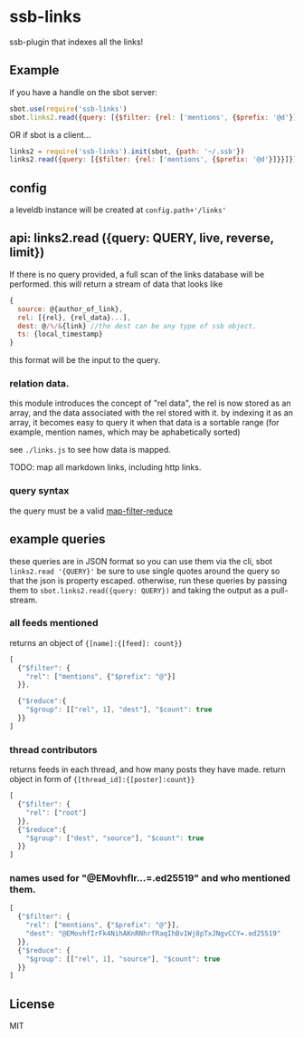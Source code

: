 # ssb-links

ssb-plugin that indexes all the links!

## Example

if you have a handle on the sbot server:
``` js
sbot.use(require('ssb-links')
sbot.links2.read({query: [{$filter: {rel: ['mentions', {$prefix: '@d'}]}}]})
```
OR if sbot is a client...

``` js
links2 = require('ssb-links').init(sbot, {path: '~/.ssb'})
links2.read({query: [{$filter: {rel: ['mentions', {$prefix: '@d'}]}}]})
```

## config

a leveldb instance will be created at `config.path+'/links'`

## api: links2.read ({query: QUERY, live, reverse, limit})

If there is no query provided, a full scan of the links database
will be performed. this will return a stream of data that looks like

``` js
{
  source: @{author_of_link},
  rel: [{rel}, {rel_data}...],
  dest: @/%/&{link} //the dest can be any type of ssb object.
  ts: {local_timestamp}
}
```

this format will be the input to the query.

### relation data.

this module introduces the concept of "rel data",
the rel is now stored as an array, and the data associated
with the rel stored with it. by indexing it as an array,
it becomes easy to query it when that data is a sortable range
(for example, mention names, which may be aphabetically sorted)

see `./links.js` to see how data is mapped.

TODO: map all markdown links, including http links.

### query syntax

the query must be a valid [map-filter-reduce](https://github.com/dominictarr/map-filter-reduce)

## example queries

these queries are in JSON format so you can use them via the cli,
sbot `links2.read '{QUERY}'`
be sure to use single quotes around the query so that the json is property
escaped. otherwise, run these queries by passing them to `sbot.links2.read({query: QUERY})`
and taking the output as a pull-stream.

### all feeds mentioned

returns an object of `{[name]:{[feed]: count}}`
``` js
[
  {"$filter": {
    "rel": ["mentions", {"$prefix": "@"}]
  }},

  {"$reduce":{
    "$group": [["rel", 1], "dest"], "$count": true
  }}
]
```

### thread contributors

returns feeds in each thread, and how many posts they have made.
return object in form of `{[thread_id]:{[poster]:count}}`
``` js
[
  {"$filter": {
    "rel": ["root"]
  }},
  {"$reduce":{
    "$group": ["dest", "source"], "$count": true
  }}
]
```

### names used for "@EMovhfIr...=.ed25519" and who mentioned them.

``` js
[
  {"$filter": {
    "rel": ["mentions", {"$prefix": "@"}],
    "dest": "@EMovhfIrFk4NihAKnRNhrfRaqIhBv1Wj8pTxJNgvCCY=.ed25519"
  }},
  {"$reduce": {
    "$group": [["rel", 1], "source"], "$count": true
  }}
]
```

## License

MIT

